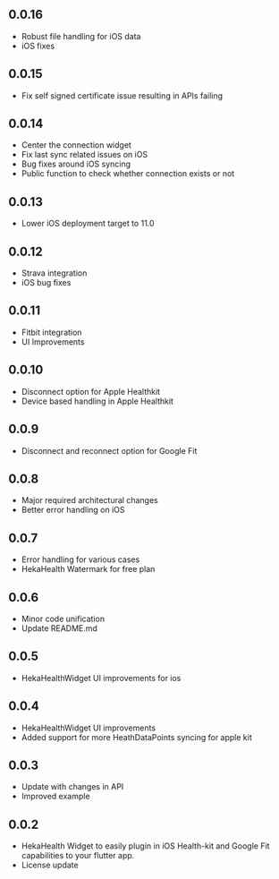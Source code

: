 ## 0.0.16

- Robust file handling for iOS data
- iOS fixes

## 0.0.15

- Fix self signed certificate issue resulting in APIs failing

## 0.0.14

- Center the connection widget
- Fix last sync related issues on iOS
- Bug fixes around iOS syncing
- Public function to check whether connection exists or not

## 0.0.13

- Lower iOS deployment target to 11.0

## 0.0.12

- Strava integration
- iOS bug fixes

## 0.0.11

- Fitbit integration
- UI Improvements

## 0.0.10

- Disconnect option for Apple Healthkit
- Device based handling in Apple Healthkit

## 0.0.9

- Disconnect and reconnect option for Google Fit

## 0.0.8

- Major required architectural changes
- Better error handling on iOS

## 0.0.7

- Error handling for various cases
- HekaHealth Watermark for free plan

## 0.0.6

-   Minor code unification
-   Update README.md

## 0.0.5

-   HekaHealthWidget UI improvements for ios

## 0.0.4

-   HekaHealthWidget UI improvements
-   Added support for more HeathDataPoints syncing for apple kit

## 0.0.3

-   Update with changes in API
-   Improved example

## 0.0.2

-   HekaHealth Widget to easily plugin in iOS Health-kit and Google Fit capabilities to your flutter app.
-   License update
